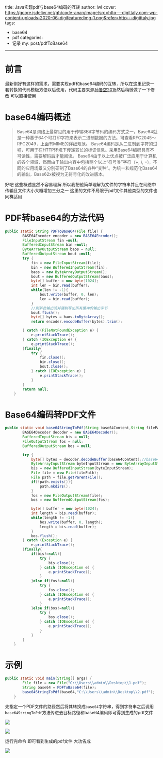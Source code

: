 title: Java实现pdf与base64编码的互转
author: lwl
cover: https://gcore.jsdelivr.net/gh/code-anan/image/src=http---digittaly.com-wp-content-uploads-2020-06-digifeaturedimg-1.png&refer=http---digittaly.jpg
tags:
  - base64
  - pdf
categories:
  - 记录
my: post/pdfToBase64
---

# 前言

最新刚好有这样的需求，需要实现pdf和base64编码的互转，所以在这里记录一套转换的代码模板方便以后使用，代码主要来源[孙悟空2015](https://blog.csdn.net/fuyuwei2015/article/details/47264007)然后稍微做了一下修改 可以直接使用

# base64编码概述

> Base64是网络上最常见的用于传输8Bit字节码的编码方式之一，Base64就是一种基于64个可打印字符来表示二进制数据的方法。可查看RFC2045～RFC2049，上面有MIME的详细规范。
Base64编码是从二进制到字符的过程，可用于在HTTP环境下传递较长的标识信息。采用Base64编码具有不可读性，需要解码后才能阅读。
Base64由于以上优点被广泛应用于计算机的各个领域，然而由于输出内容中包括两个以上“符号类”字符（+, /, =)，不同的应用场景又分别研制了Base64的各种“变种”。为统一和规范化Base64的输出，Base62x被视为无符号化的改进版本。

好吧 这些概述显然不容易理解 所以我把他简单理解为文件的字符串并且在网络中传输且文件大小大概增加三分之一  这里的文件不局限于pdf文件其他类型的文件也同样适用

#  PDF转base64的方法代码

```java
public static String PDFToBase64(File file) {
        BASE64Encoder encoder = new BASE64Encoder();
        FileInputStream fin =null;
        BufferedInputStream bin =null;
        ByteArrayOutputStream baos = null;
        BufferedOutputStream bout =null;
        try {
            fin = new FileInputStream(file);
            bin = new BufferedInputStream(fin);
            baos = new ByteArrayOutputStream();
            bout = new BufferedOutputStream(baos);
            byte[] buffer = new byte[1024];
            int len = bin.read(buffer);
            while(len != -1){
                bout.write(buffer, 0, len);
                len = bin.read(buffer);
            }
            //刷新此输出流并强制写出所有缓冲的输出字节
            bout.flush();
            byte[] bytes = baos.toByteArray();
            return encoder.encodeBuffer(bytes).trim();

        } catch (FileNotFoundException e) {
            e.printStackTrace();
        } catch (IOException e) {
            e.printStackTrace();
        }finally{
            try {
                fin.close();
                bin.close();
                bout.close();
            } catch (IOException e) {
                e.printStackTrace();
            }
        }
        return null;
    }
```

# Base64编码转PDF文件

```java
public static void base64StringToPdf(String base64Content,String filePath){
        BASE64Decoder decoder = new BASE64Decoder();
        BufferedInputStream bis = null;
        FileOutputStream fos = null;
        BufferedOutputStream bos = null;

        try {
            byte[] bytes = decoder.decodeBuffer(base64Content);//base64编码内容转换为字节数组
            ByteArrayInputStream byteInputStream = new ByteArrayInputStream(bytes);
            bis = new BufferedInputStream(byteInputStream);
            File file = new File(filePath);
            File path = file.getParentFile();
            if(!path.exists()){
                path.mkdirs();
            }
            fos = new FileOutputStream(file);
            bos = new BufferedOutputStream(fos);

            byte[] buffer = new byte[1024];
            int length = bis.read(buffer);
            while(length != -1){
                bos.write(buffer, 0, length);
                length = bis.read(buffer);
            }
            bos.flush();
        } catch (Exception e) {
            e.printStackTrace();
        }finally{
            if(bis!=null){
                try {
                    bis.close();
                } catch (IOException e) {
                    e.printStackTrace();
                }
            }else if(fos!=null){
                try {
                    fos.close();
                } catch (IOException e) {
                    e.printStackTrace();
                }
            }else if(bos!=null){
                try {
                    bos.close();
                } catch (IOException e) {
                    e.printStackTrace();
                }
            }
        }
    }
```

# 示例

```java
public static void main(String[] args) {
        File file = new File("C:\\Users\\admin\\Desktop\\1.pdf");
        String base64 = PDFToBase64(file);
        base64StringToPdf(base64,"C:\\Users\\admin\\Desktop\\2.pdf");
    }
```

先指定一个PDF文件的路径然后将其转换成`base64`字符串，得到字符串之后调用`base64StringToPdf`方法传进去目标路径和base64编码即可得到生成的pdf文件

![](https://gcore.jsdelivr.net/gh/code-anan/image/20211211122515.png) 

![](https://gcore.jsdelivr.net/gh/code-anan/image/20211211122607.png) 

运行完命令 即可看到生成的pdf文件 大功告成

![](https://gcore.jsdelivr.net/gh/code-anan/image/20211211122743.png)
